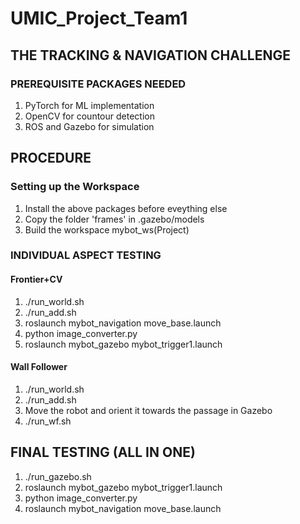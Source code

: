 # UMIC_Project_Team1
## THE TRACKING &amp; NAVIGATION CHALLENGE

### PREREQUISITE PACKAGES NEEDED
1. PyTorch for ML implementation
2. OpenCV for countour detection
3. ROS and Gazebo for simulation

## PROCEDURE

### Setting up the Workspace

1. Install the above packages before eveything else
2. Copy the folder 'frames' in .gazebo/models
3. Build the workspace mybot_ws(Project)

### INDIVIDUAL ASPECT TESTING

#### Frontier+CV

1. ./run_world.sh
2. ./run_add.sh
3. roslaunch mybot_navigation move_base.launch
4. python image_converter.py
5. roslaunch mybot_gazebo mybot_trigger1.launch

#### Wall Follower

1. ./run_world.sh
2. ./run_add.sh
3. Move the robot and orient it towards the passage in Gazebo
4. ./run_wf.sh 

## FINAL TESTING (ALL IN ONE)

1. ./run_gazebo.sh
2.  roslaunch mybot_gazebo mybot_trigger1.launch
3.  python image_converter.py
4.  roslaunch mybot_navigation move_base.launch
